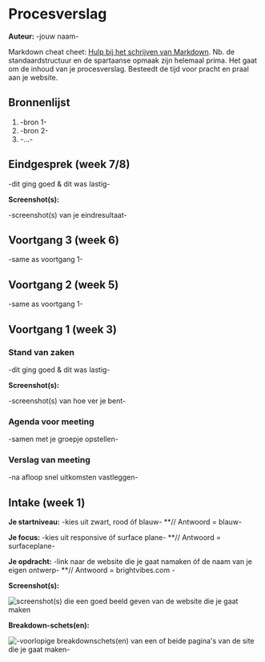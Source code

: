 # Procesverslag
**Auteur:** -jouw naam-

Markdown cheat cheet: [Hulp bij het schrijven van Markdown](https://github.com/adam-p/markdown-here/wiki/Markdown-Cheatsheet). Nb. de standaardstructuur en de spartaanse opmaak zijn helemaal prima. Het gaat om de inhoud van je procesverslag. Besteedt de tijd voor pracht en praal aan je website.



## Bronnenlijst
1. -bron 1-
2. -bron 2-
3. -...-



## Eindgesprek (week 7/8)

-dit ging goed & dit was lastig-

**Screenshot(s):**

-screenshot(s) van je eindresultaat-



## Voortgang 3 (week 6)

-same as voortgang 1-



## Voortgang 2 (week 5)

-same as voortgang 1-



## Voortgang 1 (week 3)

### Stand van zaken

-dit ging goed & dit was lastig-

**Screenshot(s):**

-screenshot(s) van hoe ver je bent-

### Agenda voor meeting

-samen met je groepje opstellen-

### Verslag van meeting

-na afloop snel uitkomsten vastleggen-



## Intake (week 1)

**Je startniveau:** -kies uit zwart, rood óf blauw-
**// Antwoord = blauw-

**Je focus:** -kies uit responsive óf surface plane-
**// Antwoord = surfaceplane-

**Je opdracht:** -link naar de website die je gaat namaken óf de naam van je eigen ontwerp-
**// Antwoord = brightvibes.com -

**Screenshot(s):**

![screenshot(s) die een goed beeld geven van de website die je gaat maken](images/example_website.jpg)

**Breakdown-schets(en):**

![-voorlopige breakdownschets(en) van een of beide pagina's van de site die je gaat maken-](images/voorbeeld_website_structure.jpg)
